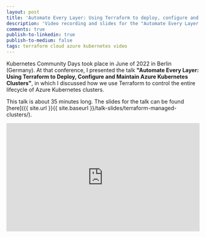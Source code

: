 ```yaml
---
layout: post
title: 'Automate Every Layer: Using Terraform to deploy, configure and maintain Azure Kubernetes clusters'
description: 'Video recording and slides for the "Automate Every Layer: Using Terraform to deploy, configure and maintain Azure Kubernetes clusters" talk I presented at Kubernetes Community Days Berlin 2022'
comments: true
publish-to-linkedin: true
publish-to-medium: false
tags: terraform cloud azure kubernetes video
---
```


Kubernetes Community Days took place in June of 2022 in Berlin (Germany). At that conference, I presented the talk **"Automate Every Layer: Using Terraform to Deploy, Configure and Maintain Azure Kubernetes Clusters"**, in which I discussed how we use Terraform to control the entire lifecycle of Azure Kubernetes clusters.

This talk is about 35 minutes long. The slides for the talk can be found [here]({{ site.url }}{{ site.baseurl }}/talk-slides/terraform-managed-clusters/).

<style>.embed-container { position: relative; padding-bottom: 56.25%; height: 0; overflow: hidden; max-width: 100%; } .embed-container iframe, .embed-container object, .embed-container embed { position: absolute; top: 0; left: 0; width: 100%; height: 100%; }</style><div class='embed-container'><iframe src="https://www.youtube.com/embed/7LZB-IrOANs" frameborder='0' allow="accelerometer; autoplay; clipboard-write; encrypted-media; gyroscope; picture-in-picture" allowfullscreen></iframe></div>
